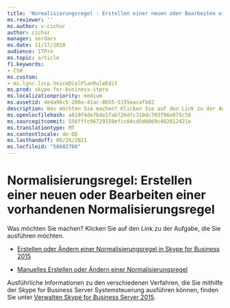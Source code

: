 ```yaml
---
title: 'Normalisierungsregel : Erstellen einer neuen oder Bearbeiten einer vorhandenen Normalisierungsregel'
ms.reviewer: ''
ms.author: v-cichur
author: cichur
manager: serdars
ms.date: 11/17/2018
audience: ITPro
ms.topic: article
f1.keywords:
- CSH
ms.custom:
- ms.lync.lscp.VoiceDialPlanRuleEdit
ms.prod: skype-for-business-itpro
ms.localizationpriority: medium
ms.assetid: 4e4a96c5-200a-41ac-8b55-5155eacafb82
description: Was möchten Sie machen? Klicken Sie auf den Link zu der Aufgabe, die Sie ausführen möchten.
ms.openlocfilehash: a819f4de7bde1fab726dfc310dc703f06e875c58
ms.sourcegitcommit: 556fffc96729150efcc04cd5d6069c402012421e
ms.translationtype: MT
ms.contentlocale: de-DE
ms.lasthandoff: 08/26/2021
ms.locfileid: "58602760"
---
```

# <a name="normalization-rule-create-new-or-edit-existing"></a>Normalisierungsregel: Erstellen einer neuen oder Bearbeiten einer vorhandenen Normalisierungsregel

Was möchten Sie machen? Klicken Sie auf den Link zu der Aufgabe, die Sie ausführen möchten.

- [Erstellen oder Ändern einer Normalisierungsregel in Skype for Business 2015](../../deploy/deploy-enterprise-voice/normalization-rules.md)

- [Manuelles Erstellen oder Ändern einer Normalisierungsregel](/previous-versions/office/lync-server-2013/lync-server-2013-create-or-modify-a-normalization-rule-manually)

Ausführliche Informationen zu den verschiedenen Verfahren, die Sie mithilfe der Skype for Business Server Systemsteuerung ausführen können, finden Sie unter [Verwalten Skype for Business Server 2015](../../manage/manage.md).